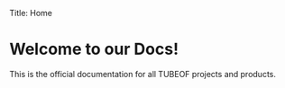 Title: Home

# Welcome to our Docs!

This is the official documentation for all TUBEOF projects and products.
